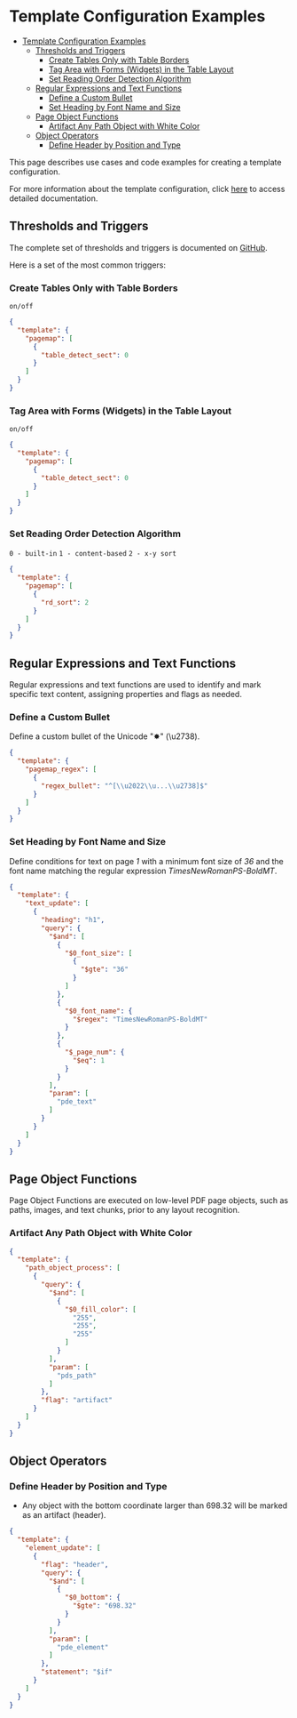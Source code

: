 # Template Configuration Examples

- [Template Configuration Examples](#template-configuration-examples)
  - [Thresholds and Triggers](#thresholds-and-triggers)
    - [Create Tables Only with Table Borders](#create-tables-only-with-table-borders)
    - [Tag Area with Forms (Widgets) in the Table Layout](#tag-area-with-forms-widgets-in-the-table-layout)
    - [Set Reading Order Detection Algorithm](#set-reading-order-detection-algorithm)
  - [Regular Expressions and Text Functions](#regular-expressions-and-text-functions)
    - [Define a Custom Bullet](#define-a-custom-bullet)
    - [Set Heading by Font Name and Size](#set-heading-by-font-name-and-size)
  - [Page Object Functions](#page-object-functions)
    - [Artifact Any Path Object with White Color](#artifact-any-path-object-with-white-color)
  - [Object Operators](#object-operators)
    - [Define Header by Position and Type](#define-header-by-position-and-type)

This page describes use cases and code examples for creating a template configuration.

For more information about the template configuration, click [here](template.md) to access detailed documentation.

## Thresholds and Triggers

The complete set of thresholds and triggers is documented on [GitHub](https://github.com/pdfix/pdfix_sdk_builds/blob/main/pdf_template.md#threshold-values).

Here is a set of the most common triggers:

### Create Tables Only with Table Borders

`on/off`

```json
{
  "template": {
    "pagemap": [
      {
        "table_detect_sect": 0
      }
    ]
  }
}
```

### Tag Area with Forms (Widgets) in the Table Layout

`on/off`

```json
{
  "template": {
    "pagemap": [
      {
        "table_detect_sect": 0
      }
    ]
  }
}
```

### Set Reading Order Detection Algorithm

`0 - built-in`
`1 - content-based`
`2 - x-y sort`

```json
{
  "template": {
    "pagemap": [
      {
        "rd_sort": 2
      }
    ]
  }
}
```

## Regular Expressions and Text Functions

Regular expressions and text functions are used to identify and mark specific text content, assigning properties and flags as needed.

### Define a Custom Bullet

Define a custom bullet of the Unicode "✸" (\u2738).

```json
{
  "template": {
    "pagemap_regex": [
      {
        "regex_bullet": "^[\\u2022\\u...\\u2738]$"
      }
    ]
  }
}
```

### Set Heading by Font Name and Size

Define conditions for text on page *1* with a minimum font size of *36* and the font name matching the regular expression *TimesNewRomanPS-BoldMT*.

```json
{
  "template": {
    "text_update": [
      {
        "heading": "h1",
        "query": {
          "$and": [
            {
              "$0_font_size": [
                {
                  "$gte": "36"
                }
              ]
            },
            {
              "$0_font_name": {
                "$regex": "TimesNewRomanPS-BoldMT"
              }
            },
            {
              "$_page_num": {
                "$eq": 1
              }
            }
          ],
          "param": [
            "pde_text"
          ]
        }
      }
    ]
  }
}
```

## Page Object Functions

Page Object Functions are executed on low-level PDF page objects, such as paths, images, and text chunks, prior to any layout recognition.

### Artifact Any Path Object with White Color

```json
{
  "template": {
    "path_object_process": [
      {
        "query": {
          "$and": [
            {
              "$0_fill_color": [
                "255",
                "255",
                "255"
              ]
            }
          ],
          "param": [
            "pds_path"
          ]
        },
        "flag": "artifact"
      }
    ]
  }
}
```

## Object Operators

### Define Header by Position and Type

- Any object with the bottom coordinate larger than 698.32 will be marked as an artifact (header).

```json
{
  "template": {
    "element_update": [
      {
        "flag": "header",
        "query": {
          "$and": [
            {
              "$0_bottom": {
                "$gte": "698.32"
              }
            }
          ],
          "param": [
            "pde_element"
          ]
        },
        "statement": "$if"
      }
    ]
  }
}
```
